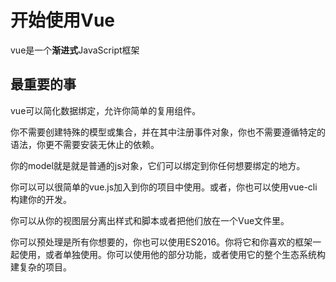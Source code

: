 # 开始使用Vue

vue是一个**渐进式**JavaScript框架

## 最重要的事

vue可以简化数据绑定，允许你简单的复用组件。

你不需要创建特殊的模型或集合，并在其中注册事件对象，你也不需要遵循特定的语法，你更不需要安装无休止的依赖。

你的model就是就是普通的js对象，它们可以绑定到你任何想要绑定的地方。

你可以可以很简单的vue.js加入到你的项目中使用。或者，你也可以使用vue-cli构建你的开发。

你可以从你的视图层分离出样式和脚本或者把他们放在一个Vue文件里。

你可以预处理是所有你想要的，你也可以使用ES2016。你将它和你喜欢的框架一起使用，或者单独使用。你可以使用他的部分功能，或者使用它的整个生态系统构建复杂的项目。
